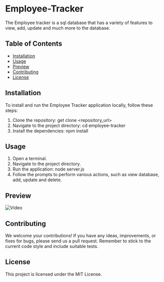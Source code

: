 # Employee-Tracker
The Employee tracker is a sql database that has a variety of features to view, add, update and much more to the database.

## Table of Contents

- [Installation](#installation)
- [Usage](#usage)
- [Preview](#preview)
- [Contributing](#contributing)
- [License](#license)

## Installation

To install and run the Employee Tracker application locally, follow these steps:

1. Clone the repository: get clone <repository_url>
2. Navigate to the project directory: cd employee-tracker
3. Install the dependencies: npm install

## Usage

1. Open a terminal.
2. Navigate to the project directory.
3. Run the application: node server.js
4. Follow the prompts to perform various actions, such as view database, add, update and delete.

## Preview

![Video](https://github.com/KevinBelknap/Note-App/assets/128446838/e34ea70f-fa72-41e9-aff9-61247b745a8c)

## Contributing

We welcome your contributions! If you have any ideas, improvements, or fixes for bugs, please send us a pull request. Remember to stick to the current code style and include suitable tests.

## License

This project is licensed under the MIT License.
  
